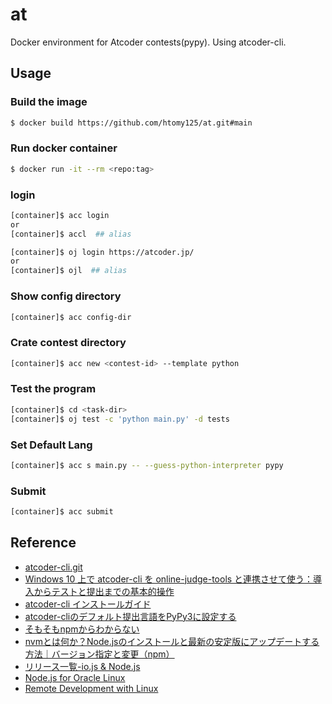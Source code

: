 # at
Docker environment for Atcoder contests(pypy). Using atcoder-cli.

## Usage
### Build the image
```bash
$ docker build https://github.com/htomy125/at.git#main
```

### Run docker container
```bash
$ docker run -it --rm <repo:tag>
```
### login
```bash
[container]$ acc login
or
[container]$ accl  ## alias
```

```bash
[container]$ oj login https://atcoder.jp/
or
[container]$ ojl  ## alias
```

### Show config directory

```bash
[container]$ acc config-dir
```

### Crate contest directory

```bash
[container]$ acc new <contest-id> --template python
```

### Test the program

```bash
[container]$ cd <task-dir>
[container]$ oj test -c 'python main.py' -d tests
```

### Set Default Lang

```bash
[container]$ acc s main.py -- --guess-python-interpreter pypy
```

### Submit

```bash
[container]$ acc submit
```

## Reference

* [atcoder-cli.git](https://github.com/Tatamo/atcoder-cli.git)
* [Windows 10 上で atcoder-cli を online-judge-tools と連携させて使う：導入からテストと提出までの基本的操作](https://hamukichi.hatenablog.jp/entry/2020/06/02/225148)
* [atcoder-cli インストールガイド](http://tatamo.81.la/blog/2018/12/07/atcoder-cli-installation-guide)
* [atcoder-cliのデフォルト提出言語をPyPy3に設定する](https://foolish-pine.com/2022/09/acc-default-pypy/)
* [そもそもnpmからわからない](https://zenn.dev/antez/articles/a9d9d12178b7b2)
* [nvmとは何か？Node.jsのインストールと最新の安定版にアップデートする方法｜バージョン指定と変更（npm）](https://prograshi.com/framework/nodejs/nvm-install-update-node/)
* [リリース一覧-io.js & Node.js](https://nodejs.org/ja/download/releases/)
* [Node.js for Oracle Linux](https://yum.oracle.com/oracle-linux-nodejs.html)
* [Remote Development with Linux](https://code.visualstudio.com/docs/remote/linux)

